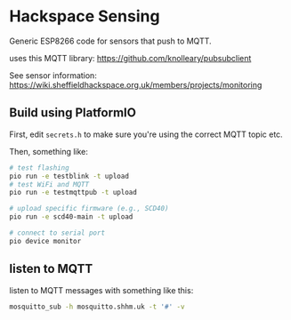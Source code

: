 # Hackspace Sensing

Generic ESP8266 code for sensors that push to MQTT.

uses this MQTT library: <https://github.com/knolleary/pubsubclient>

See sensor information: https://wiki.sheffieldhackspace.org.uk/members/projects/monitoring

## Build using PlatformIO

First, edit `secrets.h` to make sure you're using the correct MQTT topic etc.

Then, something like:

```bash
# test flashing
pio run -e testblink -t upload
# test WiFi and MQTT 
pio run -e testmqttpub -t upload

# upload specific firmware (e.g., SCD40)
pio run -e scd40-main -t upload

# connect to serial port
pio device monitor
```

## listen to MQTT

listen to MQTT messages with something like this:

```bash
mosquitto_sub -h mosquitto.shhm.uk -t '#' -v
```
